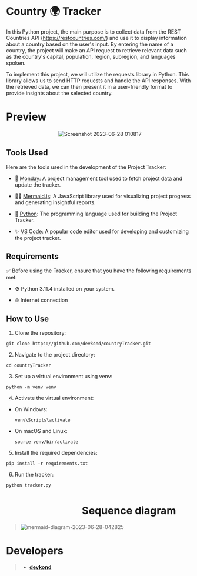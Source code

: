 # Country 🌍 Tracker 

In this Python project, the main purpose is to collect data from the REST Countries API (https://restcountries.com/) and use it to display information about a country based on the user's input. By entering the name of a country, the project will make an API request to retrieve relevant data such as the country's capital, population, region, subregion, and languages spoken.

To implement this project, we will utilize the requests library in Python. This library allows us to send HTTP requests and handle the API responses. With the retrieved data, we can then present it in a user-friendly format to provide insights about the selected country.

# Preview
ㅤㅤㅤㅤㅤㅤㅤㅤㅤㅤㅤ![Screenshot 2023-06-28 010817](https://github.com/devkond/countryTracker/assets/137844947/8503b5be-f80c-4722-88e4-da26f66c519b)

## Tools Used

Here are the tools used in the development of the Project Tracker:

- 📅 [Monday](https://monday.com): A project management tool used to fetch project data and update the tracker.

- 🧜‍♀️ [Mermaid.js](https://mermaid-js.github.io/mermaid/): A JavaScript library used for visualizing project progress and generating insightful reports.

- 🐍 [Python](https://www.python.org/): The programming language used for building the Project Tracker.

- ✨ [VS Code](https://code.visualstudio.com/): A popular code editor used for developing and customizing the project tracker.

## Requirements

✅ Before using the Tracker, ensure that you have the following requirements met:

- ⚙️ Python 3.11.4 installed on your system.

- 🌐 Internet connection
## How to Use

1. Clone the repository:
```shell
git clone https://github.com/devkond/countryTracker.git
```
2. Navigate to the project directory:
```shell
cd countryTracker
```
3. Set up a virtual environment using venv:
```shell
python -m venv venv
```
4. Activate the virtual environment:
- On Windows:
  ```
  venv\Scripts\activate
  ```
- On macOS and Linux:
  ```
  source venv/bin/activate
  ```
5. Install the required dependencies:
```shell
pip install -r requirements.txt
```
6. Run the tracker:
```shell
python tracker.py
```


# ㅤㅤㅤㅤㅤㅤㅤㅤSequence diagram
> ![mermaid-diagram-2023-06-28-042825](https://github.com/devkond/countryTracker/assets/137844947/3ad4e31c-1a32-484e-a988-22eeefd01c52 "Hello")

# Developers
> * **[devkond](https://github.com/devkond)**
